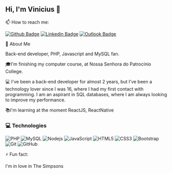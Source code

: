 ## Hi, I'm Vinicius 👋

📫 How to reach me:

[![Github Badge](https://img.shields.io/badge/-Github-000?style=flat-square&logo=Github&logoColor=white&link=https://github.com/Ramos03)](https://github.com/Ramos03)
[![Linkedin Badge](https://img.shields.io/badge/-LinkedIn-blue?style=flat-square&logo=Linkedin&logoColor=white&link=https://www.linkedin.com/in/vinicius-d-ramos/)](https://www.linkedin.com/in/vinicius-d-ramos/)
[![Outlook Badge](https://img.shields.io/badge/-vinicius.d.ramos@hotmail.com-c14438?style=flat-square&logo=Outlook&logoColor=white&link=mailto:vinicius.d.ramos@hotmail.com)](mailto:vinicius.d.ramos@hotmail.com)



💬 About Me

Back-end developer, PHP, Javascript and MySQL fan.

🎓I'm finishing my computer course, at Nossa Senhora do Patrocínio College.


💻 I've been a back-end developer for almost 2 years, but I've been a technology lover since I was 16, where I had my first contact with programming.
I am an aspirant in SQL databases, where I am always looking to improve my performance.


📚I'm learning at the moment ReactJS, ReactNative 

### 💻 Technologies

![PHP](https://img.shields.io/badge/-PHP-black?style=flat-square&logo=PHP)
![MySQL](https://img.shields.io/badge/-MySQL-black?style=flat-square&logo=mysql)
![Nodejs](https://img.shields.io/badge/-Nodejs-black?style=flat-square&logo=Node.js)
![JavaScript](https://img.shields.io/badge/-JavaScript-black?style=flat-square&logo=javascript)
![HTML5](https://img.shields.io/badge/-HTML5-E34F26?style=flat-square&logo=html5&logoColor=white)
![CSS3](https://img.shields.io/badge/-CSS3-1572B6?style=flat-square&logo=css3)
![Bootstrap](https://img.shields.io/badge/-Bootstrap-563D7C?style=flat-square&logo=bootstrap)
![Git](https://img.shields.io/badge/-Git-black?style=flat-square&logo=git)
![GitHub](https://img.shields.io/badge/-GitHub-181717?style=flat-square&logo=github)


⚡ Fun fact:

I'm in love in The Simpsons
